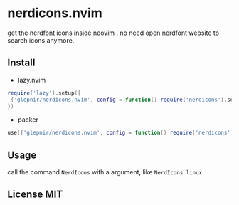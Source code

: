 # nerdicons.nvim
get the nerdfont icons inside neovim . no need open nerdfont website to search icons anymore.

## Install

- lazy.nvim

```lua
require('lazy').setup({
 {'glepnir/nerdicons.nvim', config = function() require('nerdicons').setup() end}
})
```

- packer

```lua
use({'glepnir/nerdicons.nvim', config = function() require('nerdicons').setup() end})
```

## Usage

call the command `NerdIcons` with a argument, like `NerdIcons linux`

## License MIT

